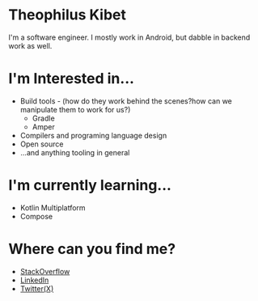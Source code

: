 
# Theophilus Kibet
I'm a software engineer. I mostly work in Android, but dabble in backend work as well.

# I'm Interested in...
- Build tools - (how do they work behind the scenes?how can we manipulate them to work for us?)
   - Gradle
   - Amper
 - Compilers and programing language design
 - Open source
 - ...and anything tooling in general

# I'm currently learning...
- Kotlin Multiplatform
- Compose

# Where can you find me?
- [StackOverflow](https://stackoverflow.com/users/12742778/kibet-theophilus)
- [LinkedIn](https://www.linkedin.com/in/theophiluskibet/)
- [Twitter(X)](https://x.com/_kibetheophilus)

